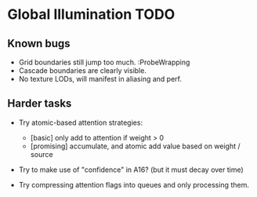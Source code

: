 # Global Illumination TODO

## Known bugs
- Grid boundaries still jump too much. :ProbeWrapping
- Cascade boundaries are clearly visible.
- No texture LODs, will manifest in aliasing and perf.

## Harder tasks
* Try atomic-based attention strategies:
  - [basic] only add to attention if weight > 0
  - [promising] accumulate, and atomic add value based on weight / source

* Try to make use of "confidence" in A16? (but it must decay over time)
* Try compressing attention flags into queues and only processing them.
